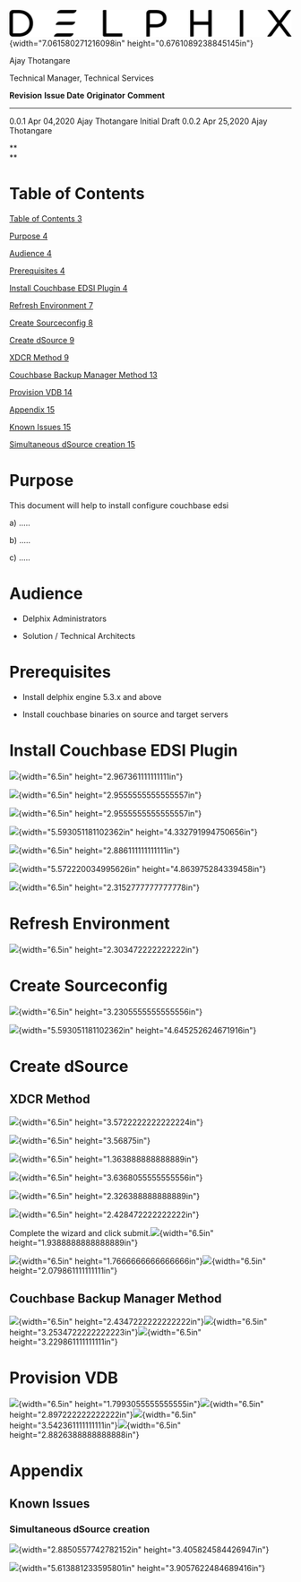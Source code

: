 ![](images/image1.png){width="7.061580271216098in"
height="0.6761089238845145in"}

Ajay Thotangare

Technical Manager, Technical Services

  **Revision**   **Issue Date**   **Originator**    **Comment**
  -------------- ---------------- ----------------- ---------------
  0.0.1          Apr 04,2020      Ajay Thotangare   Initial Draft
  0.0.2          Apr 25,2020      Ajay Thotangare   
                                                    
                                                    
                                                    
                                                    
                                                    
                                                    

**\
**

Table of Contents
=================

[Table of Contents 3](#table-of-contents)

[Purpose 4](#purpose)

[Audience 4](#audience)

[Prerequisites 4](#prerequisites)

[Install Couchbase EDSI Plugin 4](#install-couchbase-edsi-plugin)

[Refresh Environment 7](#refresh-environment)

[Create Sourceconfig 8](#create-sourceconfig)

[Create dSource 9](#create-dsource)

[XDCR Method 9](#xdcr-method)

[Couchbase Backup Manager Method 13](#couchbase-backup-manager-method)

[Provision VDB 14](#provision-vdb)

[Appendix 15](#appendix)

[Known Issues 15](#known-issues)

[Simultaneous dSource creation 15](#simultaneous-dsource-creation)

 

Purpose
=======

This document will help to install configure couchbase edsi

a)  .....

b)  .....

c)  .....

Audience
========

-   Delphix Administrators

-   Solution / Technical Architects

Prerequisites
=============

-   Install delphix engine 5.3.x and above

-   Install couchbase binaries on source and target servers

Install Couchbase EDSI Plugin
=============================

![](./Users/ankur.tyagi/Delphix/toolkit/github/media/image2.png){width="6.5in" height="2.967361111111111in"}

![](./Users/ankur.tyagi/Delphix/toolkit/github/media/image3.png){width="6.5in" height="2.9555555555555557in"}

![](./Users/ankur.tyagi/Delphix/toolkit/github/media/image4.png){width="6.5in" height="2.9555555555555557in"}

![](./Users/ankur.tyagi/Delphix/toolkit/github/media/image5.png){width="5.593051181102362in"
height="4.332791994750656in"}

![](.//media/image6.png){width="6.5in" height="2.886111111111111in"}

![](.//media/image7.png){width="5.572220034995626in"
height="4.863975284339458in"}

![](.//media/image8.png){width="6.5in" height="2.3152777777777778in"}

Refresh Environment
===================

![](.//media/image9.png){width="6.5in" height="2.303472222222222in"}

Create Sourceconfig
===================

![](.//media/image10.png){width="6.5in" height="3.2305555555555556in"}

![](.//media/image11.png){width="5.593051181102362in"
height="4.645252624671916in"}

Create dSource
==============

 XDCR Method
-----------

![](.//media/image12.png){width="6.5in" height="3.5722222222222224in"}

![](.//media/image13.png){width="6.5in" height="3.56875in"}

![](.//media/image14.png){width="6.5in" height="1.363888888888889in"}

![](.//media/image15.png){width="6.5in" height="3.6368055555555556in"}

![](.//media/image16.png){width="6.5in" height="2.326388888888889in"}

![](.//media/image17.png){width="6.5in" height="2.428472222222222in"}

Complete the wizard and click
submit.![](.//media/image18.png){width="6.5in"
height="1.9388888888888889in"}

![](.//media/image19.png){width="6.5in"
height="1.7666666666666666in"}![](.//media/image20.png){width="6.5in"
height="2.079861111111111in"}

 Couchbase Backup Manager Method 
-------------------------------

![](.//media/image21.png){width="6.5in"
height="2.4347222222222222in"}![](.//media/image22.png){width="6.5in"
height="3.2534722222222223in"}![](.//media/image23.png){width="6.5in"
height="3.229861111111111in"}

Provision VDB
=============

![](.//media/image24.png){width="6.5in"
height="1.7993055555555555in"}![](.//media/image25.png){width="6.5in"
height="2.897222222222222in"}![](.//media/image26.png){width="6.5in"
height="3.542361111111111in"}![](.//media/image27.png){width="6.5in"
height="2.8826388888888888in"}

Appendix
========

Known Issues
------------

### Simultaneous dSource creation

![](.//media/image28.png){width="2.8850557742782152in"
height="3.405824584426947in"}

![](.//media/image29.png){width="5.613881233595801in"
height="3.9057622484689416in"}
